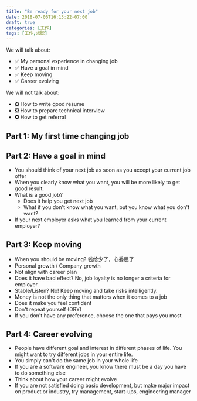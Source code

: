```yaml
---
title: "Be ready for your next job"
date: 2018-07-06T16:13:22-07:00
draft: true
categories: [工作]
tags: [工作,求职]
---
```


We will talk about:

- ✅ My personal experience in changing job
- ✅ Have a goal in mind
- ✅ Keep moving
- ✅ Career evolving

We will not talk about:

- ❎ How to write good resume
- ❎ How to prepare technical interview
- ❎ How to get referral

## Part 1: My first time changing job

## Part 2: Have a goal in mind

- You should think of your next job as soon as you accept your current job offer
- When you clearly know what you want, you will be more likely to get good result.
- What is a good job?
    - Does it help you get next job
    - What if you don't know what you want, but you know what you don't want?
- If your next employer asks what you learned from your current employer?

## Part 3: Keep moving

- When you should be moving? 钱给少了，心委屈了
- Personal growth / Company growth
- Not align with career plan
- Does it have bad effect? No, job loyalty is no longer a criteria for employer.
- Stable/Listen? No! Keep moving and take risks intelligently.
- Money is not the only thing that matters when it comes to a job
- Does it make you feel confident
- Don't repeat yourself (DRY)
- If you don't have any preference, choose the one that pays you most

## Part 4: Career evolving

- People have different goal and interest in different phases of life. You might want to try different jobs in your entire life.
- You simply can't do the same job in your whole life
- If you are a software engineer, you know there must be a day you have to do something else
- Think about how your career might evolve
- If you are not satisfied doing basic development, but make major impact on product or industry, try management, start-ups, engineering manager